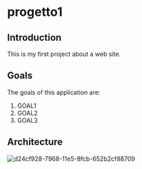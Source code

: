 # progetto1

## Introduction

  This is my first project about a web site.
  
## Goals

  The goals of this application are:
  1. GOAL1
  2. GOAL2
  3. GOAL3

## Architecture
![d24cf928-7968-11e5-8fcb-652b2cf88709](https://cloud.githubusercontent.com/assets/15092207/10693568/c6bb7772-79a1-11e5-88fc-f5f2f4917d09.png)
